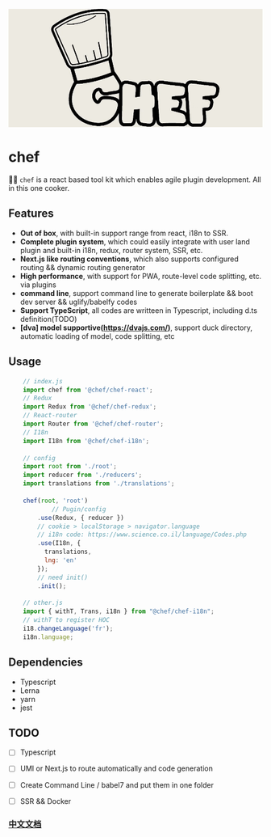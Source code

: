 ![new banner](https://raw.githubusercontent.com/wheelo/chef/master/Banner.jpg)

# chef
🚀🚀 `chef` is a react based tool kit which enables agile plugin development. All in this one cooker.

## Features
* **Out of box**, with built-in support range from react, i18n to SSR.
* **Complete plugin system**, which could easily integrate with user land plugin and built-in i18n, redux, router system, SSR, etc.
* **Next.js like routing conventions**, which also supports configured routing && dynamic routing generator
* **High performance**, with support for PWA, route-level code splitting, etc. via plugins
* **command line**, support command line to generate boilerplate && boot dev server && uglify/babelfy codes
* **Support TypeScript**, all codes are writteen in Typescript, including d.ts definition(TODO)
* **[dva] model supportive(https://dvajs.com/)**, support duck directory, automatic loading of model, code splitting, etc


## Usage
```javascript
	// index.js
	import chef from '@chef/chef-react';
	// Redux
	import Redux from '@chef/chef-redux';
	// React-router
	import Router from '@chef/chef-router';
	// I18n
	import I18n from '@chef/chef-i18n';

	// config
	import root from './root';
	import reducer from './reducers';
	import translations from './translations';

	chef(root, 'root')
    		// Pugin/config
		.use(Redux, { reducer })
		// cookie > localStorage > navigator.language
		// i18n code: https://www.science.co.il/language/Codes.php		
		.use(I18n, {
		  translations,
		  lng: 'en'
		});
		// need init()
		.init();
	
	// other.js
	import { withT, Trans, i18n } from "@chef/chef-i18n";
	// withT to register HOC
	i18.changeLanguage('fr');
	i18n.language;
```

## Dependencies
- Typescript
- Lerna
- yarn
- jest

## TODO
- [ ] Typescript
- [ ] UMI or Next.js to route automatically and code generation
- [ ] Create Command Line / babel7 and put them in one folder
- [ ] SSR && Docker


### [中文文档](https://github.com/wheelo/chef/blob/master/README_ZH.md)

